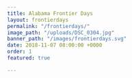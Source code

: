 ```yaml
---
title: Alabama Frontier Days
layout: frontierdays
permalink: "/frontierdays/"
image_path: "/uploads/DSC_0304.jpg"
banner_path: "/images/frontierdays.svg"
date: 2018-11-07 08:00:00 +0000
order: 1
featured: true

---
```

